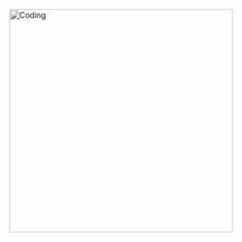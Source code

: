   <img style="vertical-align:middle" alt="Coding" width="400" src="https://media.giphy.com/media/KpACNEh8jXK2Q/giphy.gif">
  
  
